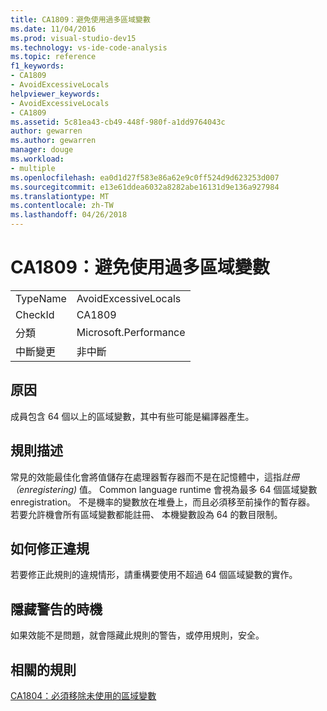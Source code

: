 ```yaml
---
title: CA1809：避免使用過多區域變數
ms.date: 11/04/2016
ms.prod: visual-studio-dev15
ms.technology: vs-ide-code-analysis
ms.topic: reference
f1_keywords:
- CA1809
- AvoidExcessiveLocals
helpviewer_keywords:
- AvoidExcessiveLocals
- CA1809
ms.assetid: 5c81ea43-cb49-448f-980f-a1dd9764043c
author: gewarren
ms.author: gewarren
manager: douge
ms.workload:
- multiple
ms.openlocfilehash: ea0d1d27f583e86a62e9c0ff524d9d623253d007
ms.sourcegitcommit: e13e61ddea6032a8282abe16131d9e136a927984
ms.translationtype: MT
ms.contentlocale: zh-TW
ms.lasthandoff: 04/26/2018
---
```

# <a name="ca1809-avoid-excessive-locals"></a>CA1809：避免使用過多區域變數
|||
|-|-|
|TypeName|AvoidExcessiveLocals|
|CheckId|CA1809|
|分類|Microsoft.Performance|
|中斷變更|非中斷|

## <a name="cause"></a>原因
 成員包含 64 個以上的區域變數，其中有些可能是編譯器產生。

## <a name="rule-description"></a>規則描述
 常見的效能最佳化會將值儲存在處理器暫存器而不是在記憶體中，這指*註冊 （enregistering)* 值。 Common language runtime 會視為最多 64 個區域變數 enregistration。 不是機率的變數放在堆疊上，而且必須移至前操作的暫存器。 若要允許機會所有區域變數都能註冊、 本機變數設為 64 的數目限制。

## <a name="how-to-fix-violations"></a>如何修正違規
 若要修正此規則的違規情形，請重構要使用不超過 64 個區域變數的實作。

## <a name="when-to-suppress-warnings"></a>隱藏警告的時機
 如果效能不是問題，就會隱藏此規則的警告，或停用規則，安全。

## <a name="related-rules"></a>相關的規則
 [CA1804：必須移除未使用的區域變數](../code-quality/ca1804-remove-unused-locals.md)